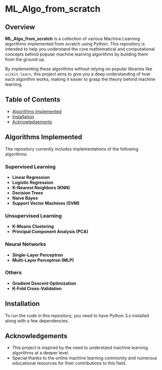 # ML_Algo_from_scratch

## Overview
**ML_Algo_from_scratch** is a collection of various Machine Learning algorithms implemented from scratch using Python. This repository is intended to help you understand the core mathematical and computational concepts behind popular machine learning algorithms by building them from the ground up.

By implementing these algorithms without relying on popular libraries like `scikit-learn`, this project aims to give you a deep understanding of how each algorithm works, making it easier to grasp the theory behind machine learning.

## Table of Contents
- [Algorithms Implemented](#algorithms-implemented)
- [Installation](#installation)
- [Acknowledgements](#acknowledgements)

## Algorithms Implemented
The repository currently includes implementations of the following algorithms:

### Supervised Learning
- **Linear Regression**
- **Logistic Regression**
- **K-Nearest Neighbors (KNN)**
- **Decision Trees**
- **Naive Bayes**
- **Support Vector Machines (SVM)**

### Unsupervised Learning
- **K-Means Clustering**
- **Principal Component Analysis (PCA)**

### Neural Networks
- **Single-Layer Perceptron**
- **Multi-Layer Perceptron (MLP)**

### Others
- **Gradient Descent Optimization**
- **K-Fold Cross-Validation**

## Installation
To run the code in this repository, you need to have Python 3.x installed along with a few dependencies.

## Acknowledgements
- This project is inspired by the need to understand machine learning algorithms at a deeper level.
- Special thanks to the online machine learning community and numerous educational resources for their contributions to this field.

